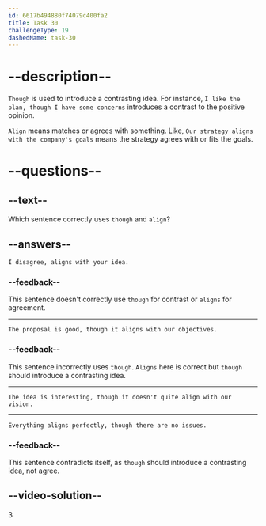 ```yaml
---
id: 6617b494880f74079c400fa2
title: Task 30
challengeType: 19
dashedName: task-30
---
```


# --description--

`Though` is used to introduce a contrasting idea. For instance, `I like the plan, though I have some concerns` introduces a contrast to the positive opinion.

`Align` means matches or agrees with something. Like, `Our strategy aligns with the company's goals` means the strategy agrees with or fits the goals.

# --questions--

## --text--

Which sentence correctly uses `though` and `align`?

## --answers--

`I disagree, aligns with your idea.`

### --feedback--

This sentence doesn't correctly use `though` for contrast or `aligns` for agreement.

---

`The proposal is good, though it aligns with our objectives.`

### --feedback--

This sentence incorrectly uses `though`. `Aligns` here is correct but `though` should introduce a contrasting idea.

---

`The idea is interesting, though it doesn't quite align with our vision.`

---

`Everything aligns perfectly, though there are no issues.`

### --feedback--

This sentence contradicts itself, as `though` should introduce a contrasting idea, not agree.

## --video-solution--

3

